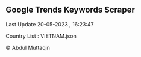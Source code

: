 

## Google Trends Keywords Scraper 
 
Last Update 20-05-2023 , 16:23:47

Country List :
VIETNAM.json



© Abdul Muttaqin 

